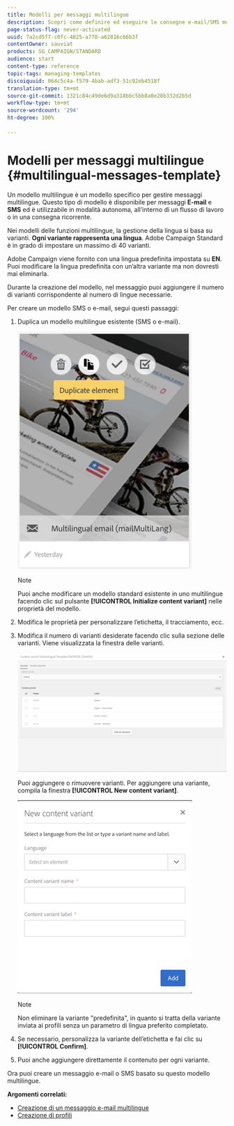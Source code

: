 ```yaml
---
title: Modelli per messaggi multilingue
description: Scopri come definire ed eseguire le consegne e-mail/SMS multilingue attraverso un’unica consegna basata sulla lingua preferita dei clienti segmentati automaticamente. Rapporto sulle prestazioni di ogni consegna fino al livello della lingua e dei singoli livelli.
page-status-flag: never-activated
uuid: 7a2cd5f7-c0fc-4825-a770-a62816c66b3f
contentOwner: sauviat
products: SG_CAMPAIGN/STANDARD
audience: start
content-type: reference
topic-tags: managing-templates
discoiquuid: 064c5c4a-f579-4bab-adf3-51c92eb4518f
translation-type: tm+mt
source-git-commit: 1321c84c49de6d9a318bbc5bb8a0e28b332d2b5d
workflow-type: tm+mt
source-wordcount: '294'
ht-degree: 100%

---
```



# Modelli per messaggi multilingue {#multilingual-messages-template}

Un modello multilingue è un modello specifico per gestire messaggi multilingue. Questo tipo di modello è disponibile per messaggi **E-mail** e **SMS** ed è utilizzabile in modalità autonoma, all’interno di un flusso di lavoro o in una consegna ricorrente.

Nei modelli delle funzioni multilingue, la gestione della lingua si basa su varianti. **Ogni variante rappresenta una lingua**. Adobe Campaign Standard è in grado di impostare un massimo di 40 varianti.

Adobe Campaign viene fornito con una lingua predefinita impostata su **EN**. Puoi modificare la lingua predefinita con un’altra variante ma non dovresti mai eliminarla.

Durante la creazione del modello, nel messaggio puoi aggiungere il numero di varianti corrispondente al numero di lingue necessarie.

Per creare un modello SMS o e-mail, segui questi passaggi:

1. Duplica un modello multilingue esistente (SMS o e-mail).

   ![](assets/multi_template_duplicate.png)

   >[!NOTE]
   >
   >Puoi anche modificare un modello standard esistente in uno multilingue facendo clic sul pulsante **[!UICONTROL Initialize content variant]** nelle proprietà del modello.

1. Modifica le proprietà per personalizzare l’etichetta, il tracciamento, ecc.

1. Modifica il numero di varianti desiderate facendo clic sulla sezione delle varianti. Viene visualizzata la finestra delle varianti.

   ![](assets/multi_template_variants.png)

   Puoi aggiungere o rimuovere varianti. Per aggiungere una variante, compila la finestra **[!UICONTROL New content variant]**.

   ![](assets/multi_template_newvariant.png)

   >[!NOTE]
   >
   >Non eliminare la variante &quot;predefinita&quot;, in quanto si tratta della variante inviata ai profili senza un parametro di lingua preferito completato.

1. Se necessario, personalizza la variante dell’etichetta e fai clic su **[!UICONTROL Confirm]**.

1. Puoi anche aggiungere direttamente il contenuto per ogni variante.

Ora puoi creare un messaggio e-mail o SMS basato su questo modello multilingue.

**Argomenti correlati:**

* [Creazione di un messaggio e-mail multilingue](../../channels/using/creating-a-multilingual-email.md)
* [Creazione di profili](../../audiences/using/creating-profiles.md)
